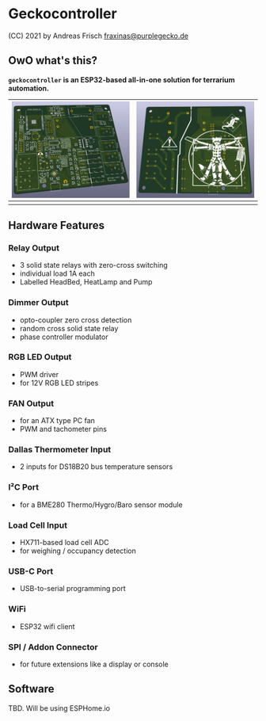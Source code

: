 # Geckocontroller

(CC) 2021 by Andreas Frisch <fraxinas@purplegecko.de>

## OwO what's this?
**`geckocontroller` is an ESP32-based all-in-one solution for terrarium automation.**

| ![](hardware/Geckocontroller-PCB-front.png) | ![](hardware/Geckocontroller-PCB-back.png) |
| :------------------------------------------ | :----------------------------------------- |
| []()                                        | []()                                       |

## Hardware Features
### Relay Output
* 3 solid state relays with zero-cross switching
* individual load 1A each
* Labelled HeadBed, HeatLamp and Pump

### Dimmer Output
* opto-coupler zero cross detection
* random cross solid state relay
* phase controller modulator

### RGB LED Output
* PWM driver
* for 12V RGB LED stripes

### FAN Output
* for an ATX type PC fan
* PWM and tachometer pins

### Dallas Thermometer Input
* 2 inputs for DS18B20 bus temperature sensors

### I²C Port
* for a BME280 Thermo/Hygro/Baro sensor module

### Load Cell Input
* HX711-based load cell ADC
* for weighing / occupancy detection

### USB-C Port
* USB-to-serial programming port

### WiFi
* ESP32 wifi client

### SPI / Addon Connector
* for future extensions like a display or console

## Software
TBD. Will be using ESPHome.io
